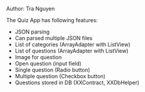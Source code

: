 Author: Tra Nguyen

The Quiz App has following features:
- JSON parsing
- Can parsed multiple JSON files
- List of categories (ArrayAdapter with ListView)
- List of questions (ArrayAdapter with ListView)
- Image for question
- Open question (input field)
- Single question (Radio button)
- Multiple question (Checkbox button)
- Questions stored in DB (XXContract, XXDbHelper)
